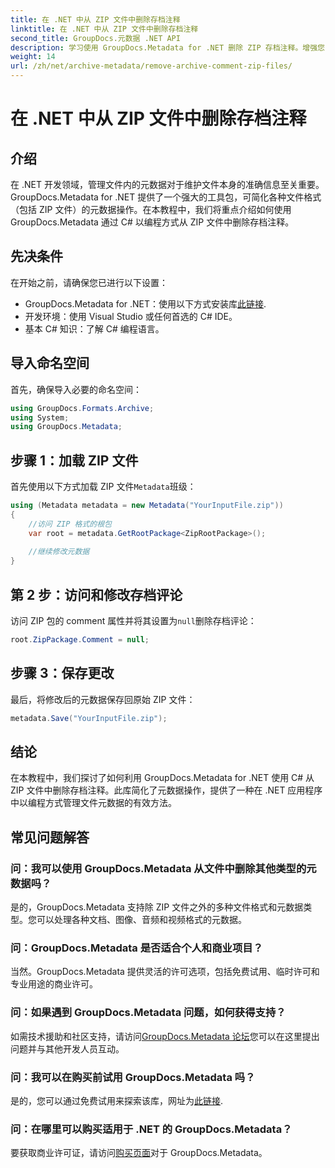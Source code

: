 ```yaml
---
title: 在 .NET 中从 ZIP 文件中删除存档注释
linktitle: 在 .NET 中从 ZIP 文件中删除存档注释
second_title: GroupDocs.元数据 .NET API
description: 学习使用 GroupDocs.Metadata for .NET 删除 ZIP 存档注释。增强您的元数据管理技能。
weight: 14
url: /zh/net/archive-metadata/remove-archive-comment-zip-files/
---
```


# 在 .NET 中从 ZIP 文件中删除存档注释

## 介绍
在 .NET 开发领域，管理文件内的元数据对于维护文件本身的准确信息至关重要。GroupDocs.Metadata for .NET 提供了一个强大的工具包，可简化各种文件格式（包括 ZIP 文件）的元数据操作。在本教程中，我们将重点介绍如何使用 GroupDocs.Metadata 通过 C# 以编程方式从 ZIP 文件中删除存档注释。 
## 先决条件
在开始之前，请确保您已进行以下设置：
-  GroupDocs.Metadata for .NET：使用以下方式安装库[此链接](https://releases.groupdocs.com/metadata/net/).
- 开发环境：使用 Visual Studio 或任何首选的 C# IDE。
- 基本 C# 知识：了解 C# 编程语言。

## 导入命名空间
首先，确保导入必要的命名空间：
```csharp
using GroupDocs.Formats.Archive;
using System;
using GroupDocs.Metadata;
```

## 步骤 1：加载 ZIP 文件
首先使用以下方式加载 ZIP 文件`Metadata`班级：
```csharp
using (Metadata metadata = new Metadata("YourInputFile.zip"))
{
    //访问 ZIP 格式的根包
    var root = metadata.GetRootPackage<ZipRootPackage>();
    
    //继续修改元数据
}
```
## 第 2 步：访问和修改存档评论
访问 ZIP 包的 comment 属性并将其设置为`null`删除存档评论：
```csharp
root.ZipPackage.Comment = null;
```
## 步骤 3：保存更改
最后，将修改后的元数据保存回原始 ZIP 文件：
```csharp
metadata.Save("YourInputFile.zip");
```

## 结论
在本教程中，我们探讨了如何利用 GroupDocs.Metadata for .NET 使用 C# 从 ZIP 文件中删除存档注释。此库简化了元数据操作，提供了一种在 .NET 应用程序中以编程方式管理文件元数据的有效方法。

## 常见问题解答
### 问：我可以使用 GroupDocs.Metadata 从文件中删除其他类型的元数据吗？
是的，GroupDocs.Metadata 支持除 ZIP 文件之外的多种文件格式和元数据类型。您可以处理各种文档、图像、音频和视频格式的元数据。
### 问：GroupDocs.Metadata 是否适合个人和商业项目？
当然。GroupDocs.Metadata 提供灵活的许可选项，包括免费试用、临时许可和专业用途的商业许可。
### 问：如果遇到 GroupDocs.Metadata 问题，如何获得支持？
如需技术援助和社区支持，请访问[GroupDocs.Metadata 论坛](https://forum.groupdocs.com/c/metadata/14)您可以在这里提出问题并与其他开发人员互动。
### 问：我可以在购买前试用 GroupDocs.Metadata 吗？
是的，您可以通过免费试用来探索该库，网址为[此链接](https://releases.groupdocs.com/).
### 问：在哪里可以购买适用于 .NET 的 GroupDocs.Metadata？
要获取商业许可证，请访问[购买页面](https://purchase.groupdocs.com/buy)对于 GroupDocs.Metadata。